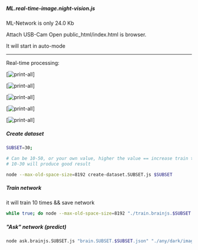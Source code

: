 ##### ML.real-time-image.night-vision.js

ML-Network is only 24.0 Kb

Attach USB-Cam
Open public_html/index.html is browser.

It will start in auto-mode

------------------

Real-time processing:


[![print-all](raw.githubusercontent.com/ch3ll0v3k/ML.real-time-image.night-vision.js/master/public_html/example.0.png)]

[![print-all](raw.githubusercontent.com/ch3ll0v3k/ML.real-time-image.night-vision.js/master/public_html/example.1.png)]

[![print-all](raw.githubusercontent.com/ch3ll0v3k/ML.real-time-image.night-vision.js/master/public_html/example.2.png)]

[![print-all](raw.githubusercontent.com/ch3ll0v3k/ML.real-time-image.night-vision.js/master/public_html/example.3.png)]

[![print-all](raw.githubusercontent.com/ch3ll0v3k/ML.real-time-image.night-vision.js/master/public_html/example.4.png)]



##### Create dataset

```bash
SUBSET=30; 

# Can be 10-50, or your own value, higher the value == increase train time && quality 
# 10-30 will produce good result

node --max-old-space-size=8192 create-dataset.SUBSET.js $SUBSET
```

##### Train network

it will train 10 times && save network

```bash
while true; do node --max-old-space-size=8192 "./train.brainjs.$SUBSET.js" "./dataset.512x512.SUBSET.$SUBSET.json"; sync; done
```

##### "Ask" network (predict)

```bash
node ask.brainjs.SUBSET.js "brain.SUBSET.$SUBSET.json" "./any/dark/image.png" && <your-image-viewer> "out.SUBSET.$SUBSET.png"
```
